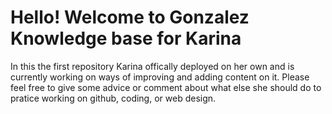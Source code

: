 
# Hello! Welcome to Gonzalez Knowledge base for Karina


In this the first repository Karina offically deployed on her own and is currently working on ways of improving and adding content on it. Please feel free to give some advice or comment about what else she should do to pratice working on github, coding, or web design. 
